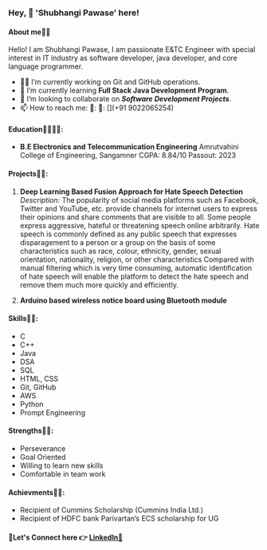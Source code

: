 ### Hey, 👋 'Shubhangi Pawase' here!

#### About me💁‍♀️
Hello! I am Shubhangi Pawase, I am passionate E&TC Engineer with special interest in IT industry as software developer, java developer, and core language programmer.

- 🧑‍💻 I’m currently working on Git and GitHub operations.
- 🌱 I’m currently learning __Full Stack Java Development Program__.
- 👯 I’m looking to collaborate on **_Software Development Projects_**.
- 📫 How to reach me: 📧: [](shubhangipawase25@gmail.com)
                       🤙: [](+91 9022065254)

#### Education🧑‍🎓🧑‍🎓:
- **B.E Electronics and Telecommunication Engineering**
  Amrutvahini College of Engineering, Sangamner
  CGPA: 8.84/10
  Passout: 2023

#### Projects📒📒:
1. **Deep Learning Based Fusion Approach for Hate Speech Detection**
   _Description:_
     The popularity of social media platforms such as Facebook, Twitter and YouTube, etc. provide channels for internet users to express their opinions and share comments that are visible to all. Some people express aggressive, hateful or threatening speech online arbitrarily. Hate speech is commonly defined as any public speech that expresses disparagement to a person or a group on the basis of some characteristics such as race, colour, ethnicity, gender, sexual orientation, nationality, religion, or other characteristics Compared with manual filtering which is very time consuming, automatic identification of hate speech will enable the platform to detect the hate speech and remove them much more quickly and efficiently.

3. **Arduino based wireless notice board using Bluetooth module**

#### Skills🧩🧩:
- C
- C++
- Java
- DSA
- SQL
- HTML, CSS
- Git, GitHub
- AWS
- Python
- Prompt Engineering

#### Strengths💪💪:
- Perseverance
- Goal Oriented
- Willing to learn new skills
- Comfortable in team work

#### Achievments🎯🎯:
- Recipient of Cummins Scholarship (Cummins India Ltd.)
- Recipient of HDFC bank Parivartan’s ECS scholarship for UG


#### 🔗Let's Connect here 👉 [LinkedIn🔗](https://www.linkedin.com/in/shubhangi-pawase-b71a52194)







